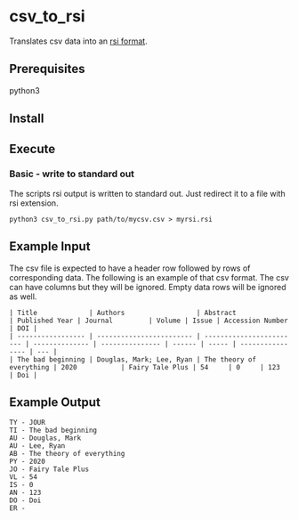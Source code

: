 # csv_to_rsi

Translates csv data into an [rsi format](https://en.wikipedia.org/wiki/RIS_(file_format)#Format).

## Prerequisites

python3

## Install


## Execute

### Basic - write to standard out

The scripts rsi output is written to standard out. Just redirect it to a file with rsi extension.
```
python3 csv_to_rsi.py path/to/mycsv.csv > myrsi.rsi
```


## Example Input
The csv file is expected to have a header row followed by rows of corresponding data. The following is an example of that csv format. The csv can have columns but they will be ignored. Empty data rows will be ignored as well.
```
| Title             | Authors                  | Abstract                 | Published Year | Journal         | Volume | Issue | Accession Number | DOI |
| ----------------- | ------------------------ | ------------------------ | -------------- | --------------- | ------ | ----- | ---------------- | --- |
| The bad beginning | Douglas, Mark; Lee, Ryan | The theory of everything | 2020           | Fairy Tale Plus | 54     | 0     | 123              | Doi |
```

## Example Output
```
TY - JOUR
TI - The bad beginning
AU - Douglas, Mark
AU - Lee, Ryan
AB - The theory of everything
PY - 2020
JO - Fairy Tale Plus
VL - 54
IS - 0
AN - 123
DO - Doi
ER -
```